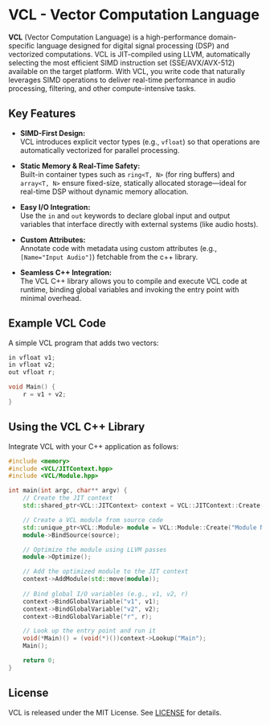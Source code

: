 # VCL - Vector Computation Language

**VCL** (Vector Computation Language) is a high-performance domain-specific language designed for digital signal processing (DSP) and vectorized computations. VCL is JIT-compiled using LLVM, automatically selecting the most efficient SIMD instruction set (SSE/AVX/AVX-512) available on the target platform. With VCL, you write code that naturally leverages SIMD operations to deliver real-time performance in audio processing, filtering, and other compute-intensive tasks.

## Key Features

- **SIMD-First Design:**  
  VCL introduces explicit vector types (e.g., `vfloat`) so that operations are automatically vectorized for parallel processing.

- **Static Memory & Real-Time Safety:**  
  Built-in container types such as `ring<T, N>` (for ring buffers) and `array<T, N>` ensure fixed-size, statically allocated storage—ideal for real-time DSP without dynamic memory allocation.

- **Easy I/O Integration:**  
  Use the `in` and `out` keywords to declare global input and output variables that interface directly with external systems (like audio hosts).

- **Custom Attributes:**  
  Annotate code with metadata using custom attributes (e.g., `[Name="Input Audio"]`) fetchable from the c++ library.

- **Seamless C++ Integration:**  
  The VCL C++ library allows you to compile and execute VCL code at runtime, binding global variables and invoking the entry point with minimal overhead.

## Example VCL Code

A simple VCL program that adds two vectors:

```c
in vfloat v1;
in vfloat v2;
out vfloat r;

void Main() {
    r = v1 + v2;
}
```

## Using the VCL C++ Library

Integrate VCL with your C++ application as follows:

```cpp
#include <memory>
#include <VCL/JITContext.hpp>
#include <VCL/Module.hpp>

int main(int argc, char** argv) {
    // Create the JIT context
    std::shared_ptr<VCL::JITContext> context = VCL::JITContext::Create();

    // Create a VCL module from source code
    std::unique_ptr<VCL::Module> module = VCL::Module::Create("Module Name", context);
    module->BindSource(source);

    // Optimize the module using LLVM passes
    module->Optimize();

    // Add the optimized module to the JIT context
    context->AddModule(std::move(module));
    
    // Bind global I/O variables (e.g., v1, v2, r)
    context->BindGlobalVariable("v1", v1);
    context->BindGlobalVariable("v2", v2);
    context->BindGlobalVariable("r", r);

    // Look up the entry point and run it
    void(*Main)() = (void(*)())context->Lookup("Main");
    Main();

    return 0;
}
```

## License

VCL is released under the MIT License. See [LICENSE](LICENSE) for details.